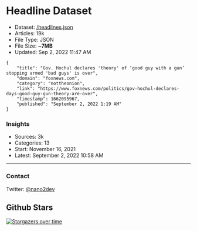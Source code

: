 # Headline Dataset

- Dataset: [/headlines.json](https://raw.githubusercontent.com/fwd/news/master/headlines.json) 
- Articles: 19k
- File Type: JSON
- File Size: ~**7MB**
- Updated: Sep 2, 2022 11:47 AM

```
{
    "title": "Gov. Hochul declares 'theory' of ‘good guy with a gun’ stopping armed 'bad guys' is over",
    "domain": "foxnews.com",
    "category": "nottheonion",
    "link": "https://www.foxnews.com/politics/gov-hochul-declares-days-good-guy-gun-theory-are-over",
    "timestamp": 1662095967,
    "published": "September 2, 2022 1:19 AM"
}
```

### Insights

- Sources: 3k
- Categories: 13
- Start: November 16, 2021
- Latest: September 2, 2022 10:58 AM

---

### Contact 

Twitter: [@nano2dev](https://twitter.com/nano2dev)

## Github Stars

[![Stargazers over time](https://starchart.cc/fwd/news.svg)](https://starchart.cc/fwd/news)
